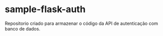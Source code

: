 # sample-flask-auth

Repositorio criado para armazenar o código da API de autenticação
com banco de dados.